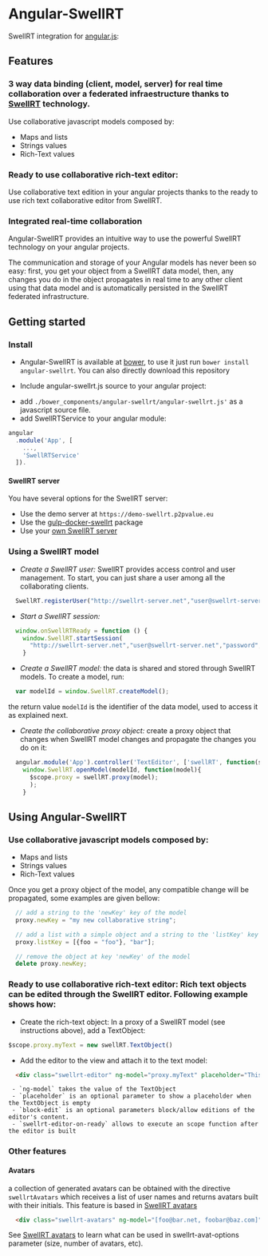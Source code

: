 # Angular-SwellRT
SwellRT integration for [angular.js](https://angularjs.org):

## Features
### 3 way data binding (client, model, server) for real time collaboration over a federated infraestructure thanks to [SwellRT](https://github.com/P2Pvalue/SwellRT) technology.
Use collaborative javascript models composed by:
  * Maps and lists
  * Strings values
  * Rich\-Text values

### Ready to use collaborative rich-text editor:
Use collaborative text edition in your angular projects thanks to the ready to use rich text collaborative editor from SwellRT.

### Integrated real-time collaboration
Angular-SwellRT provides an intuitive way to use the powerful SwellRT technology on your angular projects.

The communication and storage of your Angular models has never been so easy: first, you get your object from a SwellRT data model, then, any changes you do in the object propagates in real time to any other client using that data model and is automatically persisted in the SwellRT federated infrastructure.


## Getting started

### Install

* Angular-SwellRT is available at [bower](http://bower.io), to use it just run
```bower install angular-swellrt```. You can also directly download this repository 

* Include angular-swellrt.js source to your angular project:
 - add `./bower_components/angular-swellrt/angular-swellrt.js'` as a javascript source file.
 - add SwellRTService to your angular module:
``` javascript
angular
  .module('App', [
    ...,
    'SwellRTService'
  ]).
```

#### SwellRT server

You have several options for the SwellRT server:

* Use the demo server at `https://demo-swellrt.p2pvalue.eu`
* Use the [gulp-docker-swellrt](https://github.com/P2Pvalue/gulp-docker-swellrt) package
* Use your [own SwellRT server](https://github.com/P2Pvalue/swellrt#setting-up-a-swellrt-server-javascript-api-provider)


### Using a SwellRT model

 * *Create a SwellRT user:* SwellRT provides access control and user management. To start, you can just share a user among all the collaborating clients.
``` javascript
  SwellRT.registerUser("http://swellrt-server.net","user@swellrt-server.net","password", successCallback, errorCallback);
```
 * *Start a SwellRT session:* 
``` javascript
  window.onSwellRTReady = function () {
    window.SwellRT.startSession(
      "http://swellrt-server.net","user@swellrt-server.net","password", successCallback, errorCallback)
    }
```

 * *Create a SwellRT model:* the data is shared and stored through SwellRT models. To create a model, run:
``` javascript
  var modelId = window.SwellRT.createModel();
```
   the return value `modelId` is the identifier of the data model, used to access it as explained next.
 
 * *Create the collaborative proxy object:*  create a proxy object that changes when SwellRT model changes and propagate the changes you do on it:

``` javascript
  angular.module('App').controller('TextEditor', ['swellRT', function(swellRT) {
    window.SwellRT.openModel(modelId, function(model){
      $scope.proxy = swellRT.proxy(model);
      );
    }
```

## Using Angular-SwellRT

### Use collaborative javascript models composed by:
  * Maps and lists
  * Strings values
  * Rich\-Text values
  
  
Once you get a proxy object of the model, any compatible change will be propagated, some examples are given bellow:

``` javascript
  // add a string to the 'newKey' key of the model
  proxy.newKey = "my new collaborative string";
```
``` javascript
  // add a list with a simple object and a string to the 'listKey' key of the model
  proxy.listKey = [{foo = "foo"}, "bar"];
```
``` javascript
  // remove the object at key 'newKey' of the model
  delete proxy.newKey;
```

### Ready to use collaborative rich-text editor: Rich text objects can be edited through the SwellRT editor. Following example shows how:
  - Create the rich-text object: In a proxy of a SwellRT model (see instructions above), add a TextObject:
  ``` javascript
  $scope.proxy.myText = new swellRT.TextObject()
  ```

  - Add the editor to the view and attach it to the text model:

  ``` html
    <div class="swellrt-editor" ng-model="proxy.myText" placeholder="This is a SwellRT collaborative editor! write here in collaboration with others" block-edit="false" swellrt-editor-on-ready="callback()"></div>
  ```
     - `ng-model` takes the value of the TextObject
     - `placeholder` is an optional parameter to show a placeholder when the TextObject is empty
     - `block-edit` is an optional parameters block/allow editions of the editor's content.
     - `swellrt-editor-on-ready` allows to execute an scope function after the editor is built


### Other features

#### Avatars

  a collection of generated avatars can be obtained with the directive ```swellrtAvatars``` which receives a list of user names and returns avatars built with their initials. This feature is based in [SwellRT avatars](https://github.com/P2Pvalue/swellrt/wiki/Extras#avatars)
  ``` html
    <div class="swellrt-avatars" ng-model="[foo@bar.net, foobar@baz.com]" swellrt-avatar-options = "{numberOfAvatars : 3}"></div>
  ```

See [SwellRT avatars](https://github.com/P2Pvalue/swellrt/wiki/Extras#avatars) to learn what can be used in swellrt-avat-options parameter (size, number of avatars, etc).

